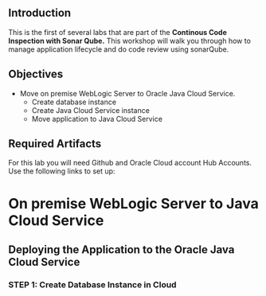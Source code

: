 

## Introduction

This is the first of several labs that are part of the **Continous Code Inspection with Sonar Qube.** This workshop will walk you through how to manage application lifecycle and do code review using sonarQube.

## Objectives

- Move on premise WebLogic Server to Oracle Java Cloud Service.
  - Create database instance
  - Create Java Cloud Service instance
  - Move application to Java Cloud Service

## Required Artifacts

For this lab you will need Github and Oracle Cloud account Hub Accounts. Use the following links to set up:

# On premise WebLogic Server to Java Cloud Service

## Deploying the Application to the Oracle Java Cloud Service

### **STEP 1**: Create Database Instance in Cloud

